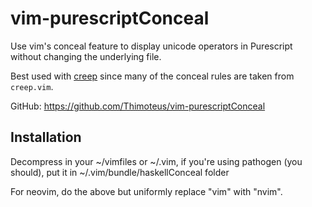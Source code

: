 # vim-purescriptConceal
Use vim's conceal feature to display unicode operators in Purescript without
changing the underlying file.

Best used with [creep](https://github.com/romeovs/creep) since many of the
conceal rules are taken from `creep.vim`.

GitHub: https://github.com/Thimoteus/vim-purescriptConceal

## Installation

Decompress in your ~/vimfiles or ~/.vim, if you're using
pathogen (you should), put it in ~/.vim/bundle/haskellConceal
folder

For neovim, do the above but uniformly replace "vim" with "nvim".


